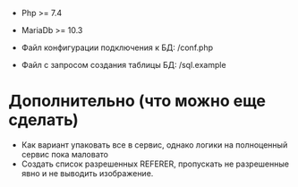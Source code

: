 
- Php >= 7.4
- MariaDb >= 10.3

- Файл конфигурации подключения к БД: /conf.php
- Файл с запросом создания таблицы БД: /sql.example

# Дополнительно (что можно еще сделать)
- Как вариант упаковать все в сервис, однако логики на полноценный сервис пока маловато
- Создать список разрешенных REFERER, пропускать не разрешенные явно и не выводить изображение.
